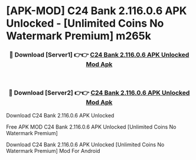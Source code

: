 # [APK-MOD] C24 Bank 2.116.0.6 APK Unlocked - [Unlimited Coins No Watermark Premium] m265k



<div align="center">
<h3>🔴 Download [Server1] 👉👉 <a href="https://momento.my/?title=C24_Bank_2.116.0.6_APK_Unlocked">C24 Bank 2.116.0.6 APK Unlocked Mod Apk</a></h3><br>

<h3>🔴 Download [Server2] 👉👉 <a href="https://momento.my/?title=C24_Bank_2.116.0.6_APK_Unlocked">C24 Bank 2.116.0.6 APK Unlocked Mod Apk</a></h3>
</div>



Download C24 Bank 2.116.0.6 APK Unlocked 

Free APK MOD C24 Bank 2.116.0.6 APK Unlocked [Unlimited Coins No Watermark Premium]

Download C24 Bank 2.116.0.6 APK Unlocked [Unlimited Coins No Watermark Premium] Mod For Android
